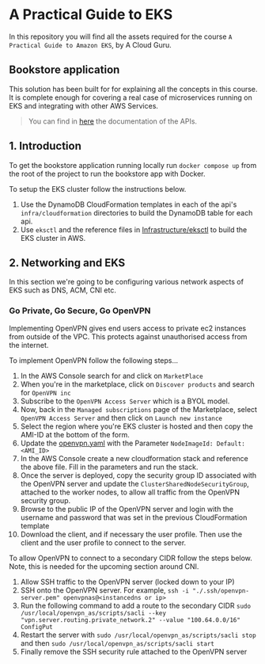 # A Practical Guide to EKS

In this repository you will find all the assets required for the course `A Practical Guide to Amazon EKS`, by A Cloud Guru.


## Bookstore application

This solution has been built for for explaining all the concepts in this course. It is complete enough for covering a real case of microservices running on EKS and integrating with other AWS Services.

> You can find in [here](_docs/api.md) the documentation of the APIs.

## 1. Introduction 
To get the bookstore application running locally run `docker compose up` from the root of the project to run the bookstore app with Docker.

To setup the EKS cluster follow the instructions below. 

1. Use the DynamoDB CloudFormation templates in each of the api's `infra/cloudformation` directories to build the DynamoDB table for each api. 
2. Use `eksctl` and the reference files in [Infrastructure/eksctl](./Infrastructure/eksctl/) to build the EKS cluster in AWS. 

## 2. Networking and EKS 
In this section we're going to be configuring various network aspects of EKS such as DNS, ACM, CNI etc. 

### Go Private, Go Secure, Go OpenVPN
Implementing OpenVPN gives end users access to private ec2 instances from outside of the VPC. This protects against unauthorised access from the internet. 

To implement OpenVPN follow the following steps...
1. In the AWS Console search for and click on `MarketPlace`
2. When you're in the marketplace, click on `Discover products` and search for `OpenVPN inc`
3. Subscribe to the `OpenVPN Access Server` which is a BYOL model. 
4. Now, back in the `Managed subscriptions` page of the Marketplace, select `OpenVPN Access Server` and then click on `Launch new instance` 
5. Select the region where you're EKS cluster is hosted and then copy the AMI-ID at the bottom of the form.
6. Update the [openvpn.yaml](./Infrastructure/cloudformation/openvpn/openvpn.yaml) with the Parameter `NodeImageId: Default: <AMI_ID>`
7. In the AWS Console create a new cloudformation stack and reference the above file. Fill in the parameters and run the stack. 
8. Once the server is deployed, copy the security group ID associated with the OpenVPN server and update the `ClusterSharedNodeSecurityGroup`, attached to the worker nodes, to allow all traffic from the OpenVPN security group. 
9. Browse to the public IP of the OpenVPN server and login with the username and password that was set in the previous CloudFormation template
10. Download the client, and if necessary the user profile. Then use the client and the user profile to connect to the server. 

To allow OpenVPN to connect to a secondary CIDR follow the steps below. Note, this is needed for the upcoming section around CNI. 
1. Allow SSH traffic to the OpenVPN server (locked down to your IP)
2. SSH onto the OpenVPN server. For example, `ssh -i "./.ssh/openvpn-server.pem" openvpnas@<instancedns or ip>`
3. Run the following command to add a route to the secondary CIDR `sudo /usr/local/openvpn_as/scripts/sacli --key "vpn.server.routing.private_network.2" --value "100.64.0.0/16" ConfigPut`
4. Restart the server with `sudo /usr/local/openvpn_as/scripts/sacli stop` and then `sudo /usr/local/openvpn_as/scripts/sacli start`
5. Finally remove the SSH security rule attached to the OpenVPN server
